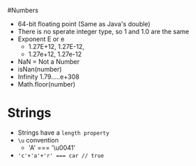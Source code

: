 #Numbers

* 64-bit floating point (Same as Java's double)
* There is no sperate integer type, so 1 and 1.0 are the same
* Exponent E or e
  * 1.27E+12, 1.27E-12, 
  * 1.27e+12, 1.27e-12
* NaN = Not a Number
* isNan(number)
* Infinity 1.79.....e+308
* Math.floor(number)

# Strings

* Strings have a `length property`
* `\u` convention
  * 'A' === '\u0041'
* `'c'+'a'+'r' === car // true`